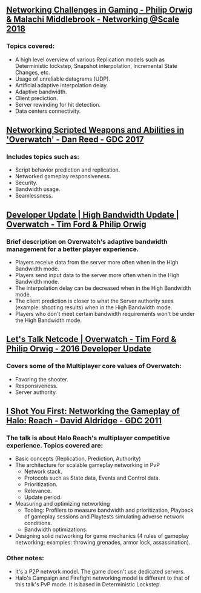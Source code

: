 ## [Networking Challenges in Gaming - Philip Orwig & Malachi Middlebrook - Networking @Scale 2018](https://www.facebook.com/atscaleevents/videos/networking-scale-2018-networking-challenges-in-gaming/2090071161265977/)
### Topics covered:
* A high level overview of various Replication models such as Deterministic lockstep, Snapshot interpolation, Incremental State Changes, etc.
* Usage of unreliable datagrams (UDP).
* Artificial adaptive interpolation delay.
* Adaptive bandwidth.
* Client prediction.
* Server rewinding for hit detection.
* Data centers connectivity.

## [Networking Scripted Weapons and Abilities in 'Overwatch' - Dan Reed - GDC 2017](https://www.gdcvault.com/play/1024041/Networking-Scripted-Weapons-and-Abilities)
### Includes topics such as: 
* Script behavior prediction and replication.
* Networked gameplay responsiveness. 
* Security.
* Bandwidth usage.
* Seamlessness.

## [Developer Update | High Bandwidth Update | Overwatch - Tim Ford & Philip Orwig](https://www.youtube.com/watch?v=EqtNUFxgm38&list=LL6MKUgGZ9Q8c2Ff7GnoRoqA)
### Brief description on Overwatch's adaptive bandwidth management for a better player experience.
* Players receive data from the server more often when in the High Bandwidth mode.
* Players send input data to the server more often when in the High Bandwidth mode.
* The interpolation delay can be decreased when in the High Bandwidth mode.
* The client prediction is closer to what the Server authority sees (example: shooting results) when in the High Bandwidth mode.
* Players who don't meet certain bandwidth requirements won't be under the High Bandwidth mode.

## [Let's Talk Netcode | Overwatch -  Tim Ford & Philip Orwig - 2016 Developer Update](https://www.youtube.com/watch?v=vTH2ZPgYujQ&list=LL6MKUgGZ9Q8c2Ff7GnoRoqA)
### Covers some of the Multiplayer core values of Overwatch: 
* Favoring the shooter.
* Responsiveness.
* Server authority.

## [I Shot You First: Networking the Gameplay of Halo: Reach - David Aldridge - GDC 2011](https://www.youtube.com/watch?v=h47zZrqjgLc&list=LL6MKUgGZ9Q8c2Ff7GnoRoqA)
### The talk is about Halo Reach's multiplayer competitive experience. Topics covered are: 
* Basic concepts (Replication, Prediction, Authority)
* The architecture for scalable gameplay networking in PvP
  * Network stack.
  * Protocols such as State data, Events and Control data.
  * Prioritization.
  * Relevance.
  * Update period.
* Measuring and optimizing networking
  * Tooling: Profilers to measure bandwidth and prioritization, Playback of gameplay sessions and Playtests simulating adverse network conditions.
  * Bandwidth optimizations.
* Designing solid networking for game mechanics (4 rules of gameplay networking; examples: throwing grenades, armor lock, assassination).
### Other notes: 
* It's a P2P network model. The game doesn't use dedicated servers.
* Halo's Campaign and Firefight networking model is different to that of this talk's PvP mode. It is based in Deterministic Lockstep.

